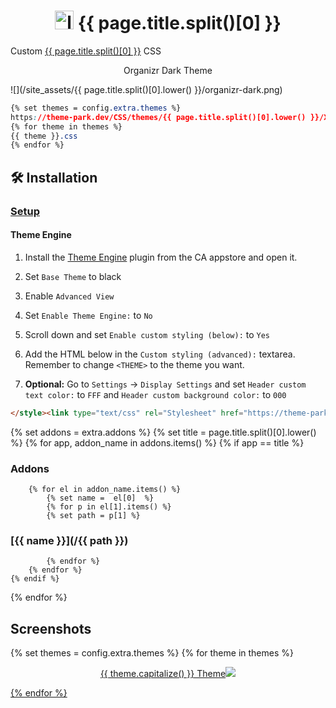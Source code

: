 <h1 align="center"> <img src="/site_assets/{{ page.title.split()[0].lower() }}/logo.png" alt="logo" width="30" height="30"> {{ page.title.split()[0] }}</h1>

Custom [{{ page.title.split()[0] }}](https://unraid.net) CSS

<p align="center"> Organizr Dark Theme </p>

![](/site_assets/{{ page.title.split()[0].lower() }}/organizr-dark.png)

```css
{% set themes = config.extra.themes %}
https://theme-park.dev/CSS/themes/{{ page.title.split()[0].lower() }}/XXX.css
{% for theme in themes %}
{{ theme }}.css
{% endfor %}
```

## 🛠️ Installation

### [Setup](/setup)

#### Theme Engine

1. Install the [Theme Engine](https://forums.unraid.net/topic/87126-plugin-theme-engine-a-webgui-styler/) plugin from the CA appstore and open it.
2. Set `Base Theme` to black
3. Enable `Advanced View`
4. Set `Enable Theme Engine:` to `No`
5. Scroll down and set `Enable custom styling (below):` to `Yes`
6. Add the HTML below in the `Custom styling (advanced):` textarea. Remember to change `<THEME>` to the theme you want.

7. **Optional:** Go to `Settings` -> `Display Settings` and set `Header custom text color:` to `FFF` and `Header custom background color:` to `000`

```html
</style><link type="text/css" rel="Stylesheet" href="https://theme-park.dev/CSS/themes/unraid/<THEME>.css" />
```

{% set addons = extra.addons %}
{% set title = page.title.split()[0].lower() %}
{% for app, addon_name in addons.items() %}
    {% if app  ==  title %}

### Addons

        {% for el in addon_name.items() %}
            {% set name =  el[0]  %}
            {% for p in el[1].items() %}
            {% set path = p[1] %}

### [{{ name }}](/{{ path }})

            {% endfor %}
        {% endfor %}
    {% endif %}
{% endfor %}

## Screenshots

{% set themes = config.extra.themes %}
{% for theme in themes %}
<p align="center">  
<a href="/site_assets/{{ page.title.split()[0].lower() }}/{{ theme }}.png">{{ theme.capitalize() }} Theme<img src="/site_assets/{{ page.title.split()[0].lower() }}/{{ theme }}.png"></img>
</p>
{% endfor %}

